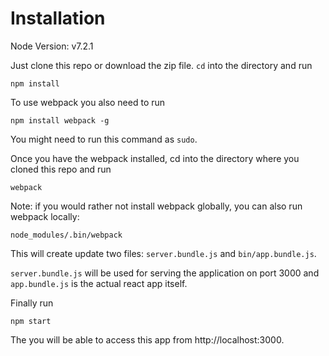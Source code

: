 # Installation

Node Version: v7.2.1

Just clone this repo or download the zip file. `cd` into the directory and run

    npm install

To use webpack you also need to run

    npm install webpack -g

You might need to run this command as `sudo`.

Once you have the webpack installed, cd into the directory where you cloned this repo and run

    webpack

Note: if you would rather not install webpack globally, you can also run webpack locally:

    node_modules/.bin/webpack

This will create update two files: `server.bundle.js` and `bin/app.bundle.js`.

`server.bundle.js` will be used for serving the application on port 3000 and `app.bundle.js` is the actual react app itself.

Finally run

    npm start

The you will be able to access this app from http://localhost:3000.
